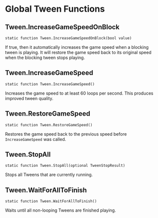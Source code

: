# Global Tween Functions

## Tween.IncreaseGameSpeedOnBlock

    static function Tween.IncreaseGameSpeedOnBlock(bool value)

If true, then it automatically increases the game speed when a blocking tween is playing.
It will restore the game speed back to its original speed when the blocking tween stops playing.

## Tween.IncreaseGameSpeed

    static function Tween.IncreaseGameSpeed()

Increases the game speed to at least 60 loops per second. This produces improved tween quality.


## Tween.RestoreGameSpeed

    static function Tween.RestoreGameSpeed()

Restores the game speed back to the previous speed before `IncreaseGameSpeed` was called.


## Tween.StopAll

    static function Tween.StopAll(optional TweenStopResult)

Stops all Tweens that are currently running.

## Tween.WaitForAllToFinish

    static function Tween.WaitForAllToFinish()

Waits until all non-looping Tweens are finished playing.
